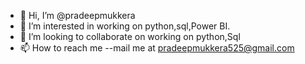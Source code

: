 - 👋 Hi, I’m @pradeepmukkera
- 👀 I’m interested in working on python,sql,Power BI.
- 💞️ I’m looking to collaborate on working on python,Sql
- 📫 How to reach me --mail me at pradeepmukkera525@gmail.com

<!---
pradeepmukkera/pradeepmukkera is a ✨ special ✨ repository because its `README.md` (this file) appears on your GitHub profile.
You can click the Preview link to take a look at your changes.
--->

